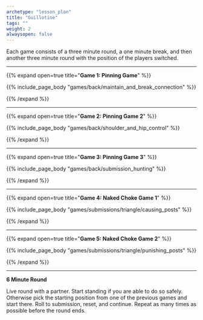 ```yaml
--- 
archetype: "lesson_plan" 
title: "Guillotine"
tags: ""
weight: 2
alwaysopen: false 
---
```




Each game consists of a three minute round, a one minute break, and then another three minute round with the position of the players switched. 

---
{{% expand open=true title="**Game 1: Pinning Game**" %}}

{{% include_page_body "games/back/maintain_and_break_connection" %}}

{{% /expand %}}

---
{{% expand open=true title="**Game 2: Pinning Game 2**" %}}

{{% include_page_body "games/back/shoulder_and_hip_control" %}}

{{% /expand %}}

---
{{% expand open=true title="**Game 3: Pinning Game 3**" %}}

{{% include_page_body "games/back/submission_hunting" %}}

{{% /expand %}}

---
{{% expand open=true title="**Game 4: Naked Choke Game 1**" %}}

{{% include_page_body "games/submissions/triangle/causing_posts" %}}

{{% /expand %}}

---
{{% expand open=true title="**Game 5: Naked Choke Game 2**" %}}


{{% include_page_body "games/submissions/triangle/punishing_posts" %}}

{{% /expand %}}

---
**6 Minute Round**

Live round with a partner. Start standing if you are able to do so safely. Otherwise pick the starting position from one of the previous games and start there. Roll to submission, reset, and continue. Repeat as many times as possible before the round ends. 




